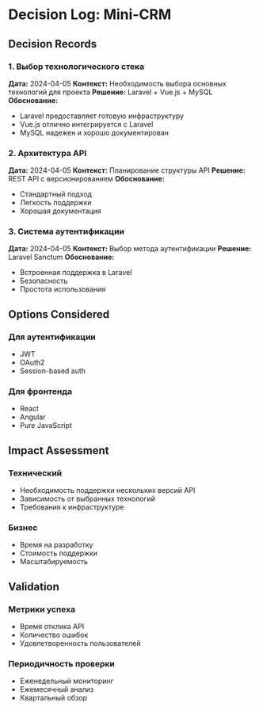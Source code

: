 # Decision Log: Mini-CRM

## Decision Records

### 1. Выбор технологического стека
**Дата:** 2024-04-05
**Контекст:** Необходимость выбора основных технологий для проекта
**Решение:** Laravel + Vue.js + MySQL
**Обоснование:**
- Laravel предоставляет готовую инфраструктуру
- Vue.js отлично интегрируется с Laravel
- MySQL надежен и хорошо документирован

### 2. Архитектура API
**Дата:** 2024-04-05
**Контекст:** Планирование структуры API
**Решение:** REST API с версионированием
**Обоснование:**
- Стандартный подход
- Легкость поддержки
- Хорошая документация

### 3. Система аутентификации
**Дата:** 2024-04-05
**Контекст:** Выбор метода аутентификации
**Решение:** Laravel Sanctum
**Обоснование:**
- Встроенная поддержка в Laravel
- Безопасность
- Простота использования

## Options Considered
### Для аутентификации
- JWT
- OAuth2
- Session-based auth

### Для фронтенда
- React
- Angular
- Pure JavaScript

## Impact Assessment
### Технический
- Необходимость поддержки нескольких версий API
- Зависимость от выбранных технологий
- Требования к инфраструктуре

### Бизнес
- Время на разработку
- Стоимость поддержки
- Масштабируемость

## Validation
### Метрики успеха
- Время отклика API
- Количество ошибок
- Удовлетворенность пользователей

### Периодичность проверки
- Еженедельный мониторинг
- Ежемесячный анализ
- Квартальный обзор 